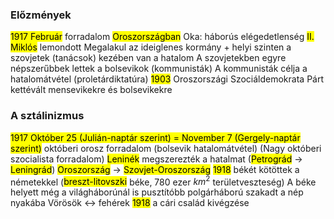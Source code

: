 ### Előzmények
<mark class="hltr-orange">1917 Február</mark> forradalom <mark class="hltr-green">Oroszországban</mark>
Oka: háborús elégedetlenség
<mark class="hltr-cyan">II. Miklós</mark> lemondott
Megalakul az ideiglenes kormány + helyi szinten a szovjetek (tanácsok) kezében van a hatalom
A szovjetekben egyre népszerűbbek lettek a bolsevikok (kommunisták)
A kommunisták célja a hatalomátvétel (proletárdiktatúra)
<mark class="hltr-orange">1903</mark> Oroszországi Szociáldemokrata Párt kettévált mensevikekre és bolsevikekre
### A sztálinizmus
<mark class="hltr-orange">1917 Október 25 (Julián-naptár szerint) = November 7 (Gergely-naptár szerint)</mark> októberi orosz forradalom (bolsevik hatalomátvétel)
(Nagy októberi szocialista forradalom)
<mark class="hltr-cyan">Leninék</mark> megszerezték a hatalmat (<mark class="hltr-green">Petrográd</mark> → <mark class="hltr-green">Leningrád</mark>)
<mark class="hltr-green">Oroszország</mark> → <mark class="hltr-green">Szovjet-Oroszország</mark>
<mark class="hltr-orange">1918</mark> békét kötöttek a németekkel (<mark class="hltr-green">breszt-litovszki</mark> béke, 780 ezer $km^2$ területveszteség)
A béke helyett még a világháborúnál is pusztítóbb polgárháború szakadt a nép nyakába
Vörösök ↔ fehérek
<mark class="hltr-orange">1918</mark> a cári család kivégzése
